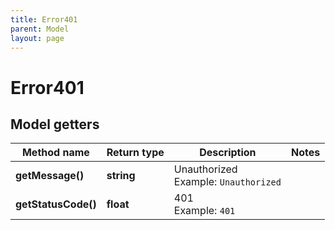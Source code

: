 ```yaml
---
title: Error401
parent: Model
layout: page
---
```


# Error401

## Model getters

Method name | Return type | Description | Notes
------------ | ------------- | ------------- | -------------
**getMessage()** | **string** | Unauthorized <br>Example: `Unauthorized` |
**getStatusCode()** | **float** | 401 <br>Example: `401` |


